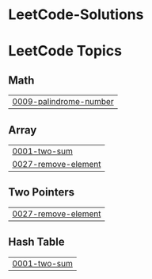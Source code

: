 # LeetCode-Solutions
<!---LeetCode Topics Start-->
# LeetCode Topics
## Math
|  |
| ------- |
| [0009-palindrome-number](https://github.com/Ranamoeen1/LeetCode-Solutions/tree/master/0009-palindrome-number) |
## Array
|  |
| ------- |
| [0001-two-sum](https://github.com/Ranamoeen1/LeetCode-Solutions/tree/master/0001-two-sum) |
| [0027-remove-element](https://github.com/Ranamoeen1/LeetCode-Solutions/tree/master/0027-remove-element) |
## Two Pointers
|  |
| ------- |
| [0027-remove-element](https://github.com/Ranamoeen1/LeetCode-Solutions/tree/master/0027-remove-element) |
## Hash Table
|  |
| ------- |
| [0001-two-sum](https://github.com/Ranamoeen1/LeetCode-Solutions/tree/master/0001-two-sum) |
<!---LeetCode Topics End-->
